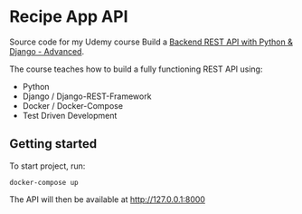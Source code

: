 # Recipe App API

Source code for my Udemy course Build a [Backend REST API with Python & Django - Advanced](http://udemy.com/django-python-advanced/).

The course teaches how to build a fully functioning REST API using:

 - Python
 - Django / Django-REST-Framework
 - Docker / Docker-Compose
 - Test Driven Development

## Getting started

To start project, run:

```
docker-compose up
```

The API will then be available at http://127.0.0.1:8000
